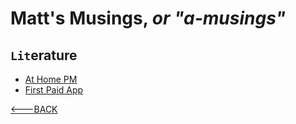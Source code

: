 # Matt's Musings, *or "a-musings"*

## `Lit`erature

- [At Home PM](homePm.md)
- [First Paid App](firstPaidApp.md)

[<---BACK](../README.md)
